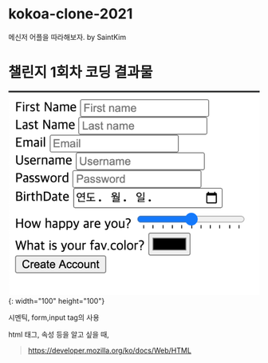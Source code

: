 # kokoa-clone-2021
메신저 어플을 따라해보자. by SaintKim

# 챌린지 1회차 코딩 결과물


![day1](/img/challengeday_1.png){: width="100" height="100"}

시멘틱, form,input tag의 사용

html 태그, 속성 등을 알고 싶을 때,

> https://developer.mozilla.org/ko/docs/Web/HTML

